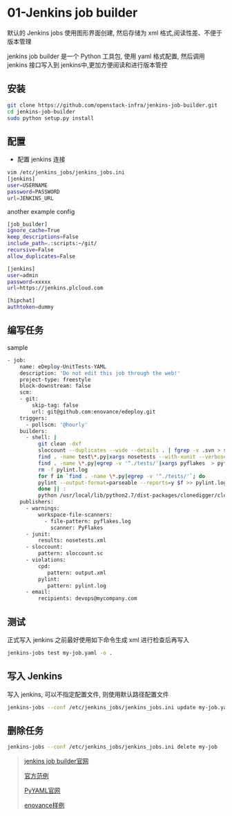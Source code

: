 # 01-Jenkins job builder

<!-- create time: 2015-08-18 13:29:38  -->

<!-- This file is created from $MARBOO_HOME/.media/starts/default.md
本文件由 $MARBOO_HOME/.media/starts/default.md 复制而来 -->

默认的 Jenkins jobs 使用图形界面创建, 然后存储为 xml 格式,阅读性差、不便于版本管理

jenkins job builder 是一个 Python 工具包, 使用 yaml 格式配置, 然后调用 jenkins 接口写入到 jenkins中,更加方便阅读和进行版本管控

## 安装

```bash
git clone https://github.com/openstack-infra/jenkins-job-builder.git
cd jenkins-job-builder
sudo python setup.py install
```

## 配置

- 配置 jenkins 连接

```bash
vim /etc/jenkins_jobs/jenkins_jobs.ini
[jenkins]
user=USERNAME
password=PASSWORD
url=JENKINS_URL
```

another example config

```bash
[job_builder]
ignore_cache=True
keep_descriptions=False
include_path=.:scripts:~/git/
recursive=False
allow_duplicates=False

[jenkins]
user=admin
password=xxxxx
url=https://jenkins.plcloud.com

[hipchat]
authtoken=dummy
```

## 编写任务

sample

```bash
- job:
    name: eDeploy-UnitTests-YAML
    description: 'Do not edit this job through the web!'
    project-type: freestyle
    block-downstream: false
    scm:
    - git:
        skip-tag: false
        url: git@github.com:enovance/edeploy.git
    triggers:
      - pollscm: '@hourly'
    builders:
      - shell: |
          git clean -dxf
          sloccount --duplicates --wide --details . | fgrep -v .svn > sloccount.sc || :
          find . -name test\*.py|xargs nosetests --with-xunit --verbose || :
          find . -name \*.py|egrep -v '^./tests/'|xargs pyflakes  > pyflakes.log || :
          rm -f pylint.log
          for f in `find . -name \*.py|egrep -v '^./tests/'`; do
          pylint --output-format=parseable --reports=y $f >> pylint.log
          done || :
          python /usr/local/lib/python2.7/dist-packages/clonedigger/clonedigger.py --cpd-output . || :
    publishers:
      - warnings:
          workspace-file-scanners:
            - file-pattern: pyflakes.log
              scanner: PyFlakes
      - junit:
          results: nosetests.xml
      - sloccount:
          pattern: sloccount.sc
      - violations:
          cpd:
             pattern: output.xml
          pylint:
             pattern: pylint.log
      - email:
          recipients: devops@mycompany.com
```

## 测试

正式写入 jenkins 之前最好使用如下命令生成 xml 进行检查后再写入

```bash
jenkins-jobs test my-job.yaml -o .
```

## 写入 Jenkins

写入 jenkins, 可以不指定配置文件, 则使用默认路径配置文件

```bash
jenkins-jobs --conf /etc/jenkins_jobs/jenkins_jobs.ini update my-job.yaml
```

## 删除任务

```bash
jenkins-jobs --conf /etc/jenkins_jobs/jenkins_jobs.ini delete my-job
```

> [jenkins job builder官网](http://docs.openstack.org/infra/jenkins-job-builder/)
> 
> [官方范例](http://git.openstack.org/cgit/openstack-infra/jenkins-job-builder/tree/tests)
> 
> [PyYAML官网](http://pyyaml.org/wiki/PyYAMLDocumentation)
> 
> [enovance样例](http://techs.enovance.com/6006/manage-jenkins-jobs-with-yaml)